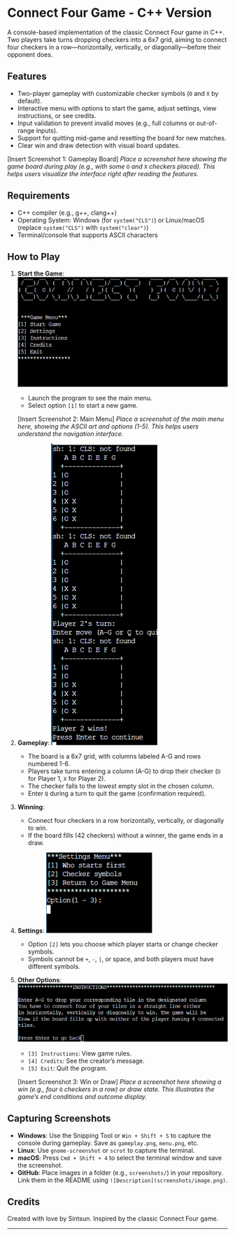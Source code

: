 # Connect Four Game - C++ Version

A console-based implementation of the classic Connect Four game in C++. Two players take turns dropping checkers into a 6x7 grid, aiming to connect four checkers in a row—horizontally, vertically, or diagonally—before their opponent does.

## Features

- Two-player gameplay with customizable checker symbols (`O` and `X` by default).
- Interactive menu with options to start the game, adjust settings, view instructions, or see credits.
- Input validation to prevent invalid moves (e.g., full columns or out-of-range inputs).
- Support for quitting mid-game and resetting the board for new matches.
- Clear win and draw detection with visual board updates.

\[Insert Screenshot 1: Gameplay Board\] *Place a screenshot here showing the game board during play (e.g., with some* `O` *and* `X` *checkers placed). This helps users visualize the interface right after reading the features.*

## Requirements

- C++ compiler (e.g., g++, clang++)
- Operating System: Windows (for `system("CLS")`) or Linux/macOS (replace `system("CLS")` with `system("clear")`)
- Terminal/console that supports ASCII characters

## How to Play

1. **Start the Game**:
    ![main](images/mainmenu.png)
   - Launch the program to see the main menu.
   - Select option `[1]` to start a new game.

   \[Insert Screenshot 2: Main Menu\] *Place a screenshot of the main menu here, showing the ASCII art and options (1-5). This helps users understand the navigation interface.*

2. **Gameplay**:
     ![game](images/game.png)
   - The board is a 6x7 grid, with columns labeled A-G and rows numbered 1-6.
   - Players take turns entering a column (A-G) to drop their checker (`O` for Player 1, `X` for Player 2).
   - The checker falls to the lowest empty slot in the chosen column.
   - Enter `Q` during a turn to quit the game (confirmation required).

3. **Winning**:

   - Connect four checkers in a row horizontally, vertically, or diagonally to win.
   - If the board fills (42 checkers) without a winner, the game ends in a draw.

4. **Settings**:
    ![game](images/settings.png)
   - Option `[2]` lets you choose which player starts or change checker symbols.
   - Symbols cannot be `+`, `-`, `|`, or space, and both players must have different symbols.

5. **Other Options**:
    ![instructions](images/instructions.png)
   - `[3] Instructions`: View game rules.
   - `[4] Credits`: See the creator’s message.
   - `[5] Exit`: Quit the program.

   \[Insert Screenshot 3: Win or Draw\] *Place a screenshot here showing a win (e.g., four* `O` *checkers in a row) or draw state. This illustrates the game’s end conditions and outcome display.*

## Capturing Screenshots

- **Windows**: Use the Snipping Tool or `Win + Shift + S` to capture the console during gameplay. Save as `gameplay.png`, `menu.png`, etc.
- **Linux**: Use `gnome-screenshot` or `scrot` to capture the terminal.
- **macOS**: Press `Cmd + Shift + 4` to select the terminal window and save the screenshot.
- **GitHub**: Place images in a folder (e.g., `screenshots/`) in your repository. Link them in the README using `![Description](screenshots/image.png)`.

## Credits

Created with love by Sintsun. Inspired by the classic Connect Four game.

---
